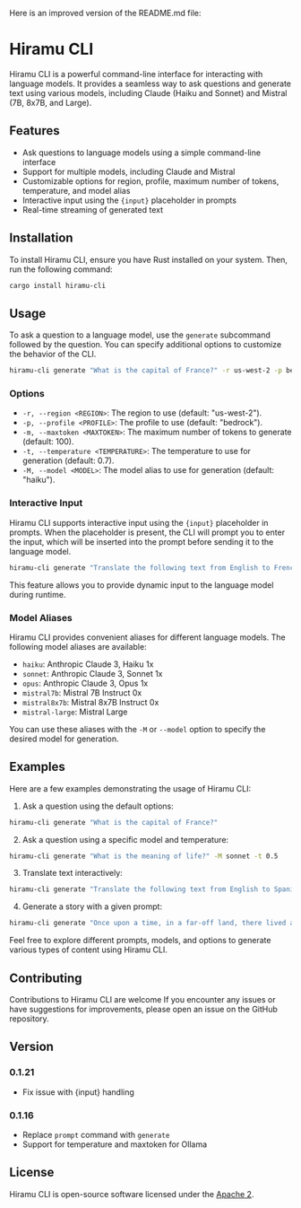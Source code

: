Here is an improved version of the README.md file:

**Hiramu CLI**
================

Hiramu CLI is a powerful command-line interface for interacting with language models. It provides a seamless way to ask questions and generate text using various models, including Claude (Haiku and Sonnet) and Mistral (7B, 8x7B, and Large).

**Features**
------------

* Ask questions to language models using a simple command-line interface
* Support for multiple models, including Claude and Mistral
* Customizable options for region, profile, maximum number of tokens, temperature, and model alias
* Interactive input using the `{input}` placeholder in prompts
* Real-time streaming of generated text

**Installation**
---------------

To install Hiramu CLI, ensure you have Rust installed on your system. Then, run the following command:
```bash
cargo install hiramu-cli
```
**Usage**
-----

To ask a question to a language model, use the `generate` subcommand followed by the question. You can specify additional options to customize the behavior of the CLI.
```bash
hiramu-cli generate "What is the capital of France?" -r us-west-2 -p bedrock -m 100 -t 0.7 -M haiku
```
### Options

* `-r, --region <REGION>`: The region to use (default: "us-west-2").
* `-p, --profile <PROFILE>`: The profile to use (default: "bedrock").
* `-m, --maxtoken <MAXTOKEN>`: The maximum number of tokens to generate (default: 100).
* `-t, --temperature <TEMPERATURE>`: The temperature to use for generation (default: 0.7).
* `-M, --model <MODEL>`: The model alias to use for generation (default: "haiku").

### Interactive Input

Hiramu CLI supports interactive input using the `{input}` placeholder in prompts. When the placeholder is present, the CLI will prompt you to enter the input, which will be inserted into the prompt before sending it to the language model.
```bash
hiramu-cli generate "Translate the following text from English to French: {input}" -M sonnet
```
This feature allows you to provide dynamic input to the language model during runtime.

### Model Aliases

Hiramu CLI provides convenient aliases for different language models. The following model aliases are available:

* `haiku`: Anthropic Claude 3, Haiku 1x
* `sonnet`: Anthropic Claude 3, Sonnet 1x
* `opus`: Anthropic Claude 3, Opus 1x
* `mistral7b`: Mistral 7B Instruct 0x
* `mistral8x7b`: Mistral 8x7B Instruct 0x
* `mistral-large`: Mistral Large

You can use these aliases with the `-M` or `--model` option to specify the desired model for generation.

**Examples**
------------

Here are a few examples demonstrating the usage of Hiramu CLI:

1. Ask a question using the default options:
```bash
hiramu-cli generate "What is the capital of France?"
```
2. Ask a question using a specific model and temperature:
```bash
hiramu-cli generate "What is the meaning of life?" -M sonnet -t 0.5
```
3. Translate text interactively:
```bash
hiramu-cli generate "Translate the following text from English to Spanish: {input}" -M mistral8x7b
```
4. Generate a story with a given prompt:
```bash
hiramu-cli generate "Once upon a time, in a far-off land, there lived a brave knight named {input}. The knight embarked on a quest to..." -m 200 -M mistral-large
```
Feel free to explore different prompts, models, and options to generate various types of content using Hiramu CLI.

**Contributing**
--------------

Contributions to Hiramu CLI are welcome If you encounter any issues or have suggestions for improvements, please open an issue on the GitHub repository.

**Version**
----------

### 0.1.21

* Fix issue with {input} handling

### 0.1.16

* Replace `prompt` command with `generate`
* Support for temperature and maxtoken for Ollama

**License**
---------

Hiramu CLI is open-source software licensed under the [Apache 2](LICENSE).

